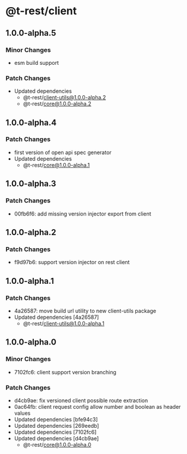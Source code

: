 # @t-rest/client

## 1.0.0-alpha.5

### Minor Changes

- esm build support

### Patch Changes

- Updated dependencies
  - @t-rest/client-utils@1.0.0-alpha.2
  - @t-rest/core@1.0.0-alpha.2

## 1.0.0-alpha.4

### Patch Changes

- first version of open api spec generator
- Updated dependencies
  - @t-rest/core@1.0.0-alpha.1

## 1.0.0-alpha.3

### Patch Changes

- 00fb6f6: add missing version injector export from client

## 1.0.0-alpha.2

### Patch Changes

- f9d97b6: support version injector on rest client

## 1.0.0-alpha.1

### Patch Changes

- 4a26587: move build url utility to new client-utils package
- Updated dependencies [4a26587]
  - @t-rest/client-utils@1.0.0-alpha.1

## 1.0.0-alpha.0

### Minor Changes

- 7102fc6: client support version branching

### Patch Changes

- d4cb9ae: fix versioned client possible route extraction
- 0ac64fb: client request config allow number and boolean as header values
- Updated dependencies [bfe94c3]
- Updated dependencies [269eedb]
- Updated dependencies [7102fc6]
- Updated dependencies [d4cb9ae]
  - @t-rest/core@1.0.0-alpha.0
